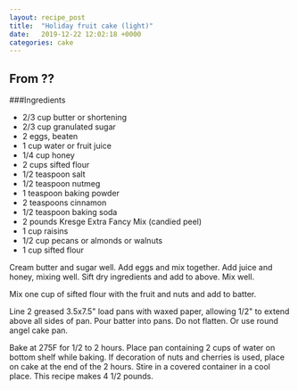 ```yaml
---
layout: recipe_post
title:  "Holiday fruit cake (light)"
date:   2019-12-22 12:02:18 +0000
categories: cake
---
```


## From ??
###Ingredients
* 2/3 cup butter or shortening
* 2/3 cup granulated sugar
* 2 eggs, beaten
* 1 cup water or fruit juice
* 1/4 cup honey
* 2 cups sifted flour
* 1/2 teaspoon salt
* 1/2 teaspoon nutmeg
* 1 teaspoon baking powder
* 2 teaspoons cinnamon
* 1/2 teaspoon baking soda
* 2 pounds Kresge Extra Fancy Mix (candied peel)
* 1 cup raisins
* 1/2 cup pecans or almonds or walnuts
* 1 cup sifted flour 


Cream butter and sugar well. Add eggs and mix together. Add juice and honey, mixing well. Sift dry ingredients and add to above. Mix well.


Mix one cup of sifted flour with the fruit and nuts and add to batter.


Line 2 greased 3.5x7.5" load pans with waxed paper, allowing 1/2" to extend above all sides of pan. Pour batter into pans. Do not flatten. Or use round angel cake pan.


Bake at 275F for 1/2 to 2 hours. Place pan containing 2 cups of water on bottom shelf while baking. If decoration of nuts and cherries is used, place on cake at the end of the 2 hours. Stire in a covered container in a cool place. This recipe makes 4 1/2 pounds. 
